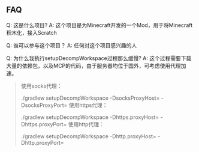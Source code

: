 ## FAQ

Q: 这是什么项目?
A: 这个项目是为Minecraft开发的一个Mod，用于将Minecraft积木化，接入Scratch

Q: 谁可以参与这个项目？
A: 任何对这个项目感兴趣的人

Q: 为什么我执行setupDecompWorkspace过程那么缓慢?
A: 这个过程需要下载大量的依赖包，以及MCP的代码，由于服务器均位于国外，可考虑使用代理加速。
>使用socks代理：
>
>	 ./gradlew setupDecompWorkspace -DsocksProxyHost=<host> -DsocksProxyPort=<port>
>使用https代理：
>
>	 ./gradlew setupDecompWorkspace -Dhttps.proxyHost=<host> -Dhttps.proxyPort=<port>
>使用http代理：
>
> 	./gradlew setupDecompWorkspace -Dhttp.proxyHost=<host> -Dhttp.proxyPort=<port>